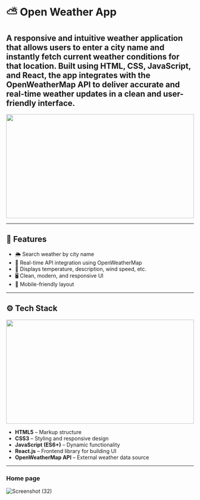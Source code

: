 # ⛅ Open Weather App

A responsive and intuitive weather application that allows users to enter a city name and instantly fetch current weather conditions for that location. Built using **HTML**, **CSS**, **JavaScript**, and **React**, the app integrates with the **OpenWeatherMap API** to deliver accurate and real-time weather updates in a clean and user-friendly interface.
---

<img src="https://miro.medium.com/v2/resize:fit:1200/1*BUWY8auGO0PNTj6eIgXvPA.png" width="100%" height="280px" />


---

## 🚀 Features

- 🌦️ Search weather by city name
- 🔁 Real-time API integration using OpenWeatherMap
- 📍 Displays temperature, description, wind speed, etc.
- 🖥️ Clean, modern, and responsive UI
- 📱 Mobile-friendly layout

---

## ⚙️ Tech Stack

<img src="https://10xerp.com/wp-content/uploads/2022/06/Article-4_Header.jpg" width="100%" height="280px" />

- **HTML5** – Markup structure
- **CSS3** – Styling and responsive design
- **JavaScript (ES6+)** – Dynamic functionality
- **React.js** – Frontend library for building UI
- **OpenWeatherMap API** – External weather data source

---

###  Home page
![Screenshot (32)](https://github.com/user-attachments/assets/68fefb3a-4f5e-45fb-9cec-e29a09f1917f)

